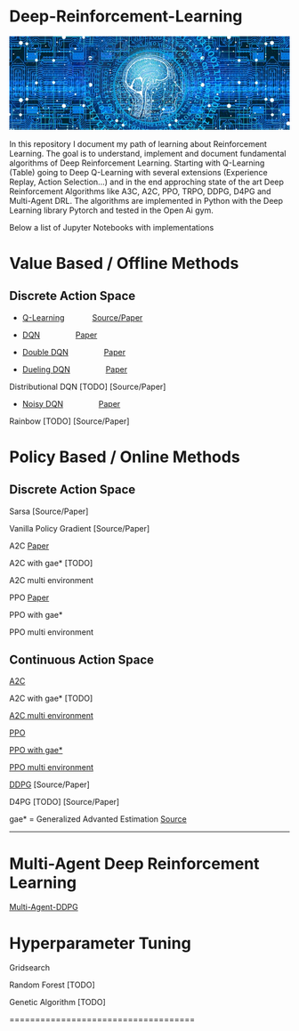 # Deep-Reinforcement-Learning


![Logo](/imgs/web-3706562_640.jpg)

In this repository I document my path of learning about Reinforcement Learning.
The goal is to understand, implement and document fundamental algorithms of Deep Reinforcement Learning.
Starting with Q-Learning (Table) going to Deep Q-Learning with several extensions (Experience Replay, Action Selection...) and in the end approching state of the art Deep Reinforcement Algorithms like A3C, A2C, PPO, TRPO, DDPG, D4PG and Multi-Agent DRL.
The algorithms are implemented in Python with the Deep Learning library Pytorch and tested in the Open Ai gym.

Below a list of Jupyter Notebooks with implementations

# Value Based / Offline Methods
## Discrete Action Space

- [Q-Learning](Q_Learning) &emsp;&emsp;&emsp; [Source/Paper](/Paper/DQN.pdf)

- [DQN](https://github.com/BY571/Reinforcement-Learning/tree/master/Deep%20Q_Learning) &emsp;&emsp;&emsp;&emsp; [Paper](/Paper/DQN.pdf)

- [Double DQN](https://github.com/BY571/Reinforcement-Learning/tree/master/Double%20DQN) &emsp;&emsp;&emsp;&emsp; [Paper](/Paper/Double_DQN.pdf)

- [Dueling DQN](https://github.com/BY571/Reinforcement-Learning/tree/master/Dueling%20Deep%20Q-Network) &emsp;&emsp;&emsp;&emsp; [Paper](/Paper/Dueling.pdf)

Distributional DQN [TODO]
[Source/Paper]

- [Noisy DQN](https://github.com/BY571/Reinforcement-Learning/blob/master/Noisy_DQN.ipynb)
&emsp;&emsp;&emsp;&emsp; [Paper](/Paper/Noisy_networks.pdf)

Rainbow [TODO]
[Source/Paper]

# Policy Based / Online Methods
## Discrete Action Space


Sarsa
[Source/Paper]


Vanilla Policy Gradient
[Source/Paper]


A2C
[Paper](/Paper/A3C.pdf)

A2C with gae* [TODO]

A2C multi environment


PPO
[Paper](/Paper/PPO.pdf)

PPO with gae*

PPO multi environment


## Continuous Action Space

[A2C](https://github.com/BY571/Reinforcement-Learning/blob/master/ContinousControl/A2C_conti_seperate_networks.ipynb)

A2C with gae* [TODO]

[A2C multi environment](https://github.com/BY571/Reinforcement-Learning/blob/master/ContinousControl/A2C_continuous_multienv.ipynb)


[PPO](https://github.com/BY571/Reinforcement-Learning/blob/master/ContinousControl/PPO_unity_Crawler.ipynb)

[PPO with gae*](https://github.com/BY571/Reinforcement-Learning/blob/master/ContinousControl/ROBOSCHOOL_PPO_GAE.ipynb)

[PPO multi environment](https://github.com/BY571/Reinforcement-Learning/blob/master/ContinousControl/PPO_unity_Crawler.ipynb)




[DDPG](https://github.com/BY571/Udacity-DRL-Nanodegree-P2)
[Source/Paper]


D4PG [TODO]
[Source/Paper]

gae* = Generalized Advanted Estimation [Source](/Paper/GAE.pdf)
________________________________________________

# Multi-Agent Deep Reinforcement Learning

[Multi-Agent-DDPG](https://github.com/BY571/Udacity-DRL-Nanodegree-P3-Multiagent-RL-)

# Hyperparameter Tuning

Gridsearch

Random Forest [TODO]

Genetic Algorithm [TODO]

====================================


